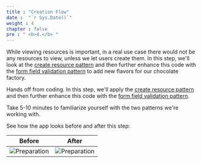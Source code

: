 ```yaml
---
title : "Creation Flow"
date :  "`r Sys.Date()`" 
weight : 4 
chapter : false
pre : " <b>4.</b> "
---
```

While viewing resources is important, in a real use case there would not be any resources to view, unless we let users create them. In this step, we'll look at the [create resource pattern](https://cloudscape.design/patterns/resource-management/create/single-page-create/)  and then further enhance this code with the [form field validation pattern](https://cloudscape.design/patterns/general/validation/)  to add new flavors for our chocolate factory.

Hands off from coding. In this step, we'll apply the [create resource pattern](https://cloudscape.design/patterns/resource-management/create/single-page-create/)  and then further enhance this code with the [form field validation pattern](https://cloudscape.design/patterns/general/validation/).

Take 5-10 minutes to familiarize yourself with the two patterns we're working with.

See how the app looks before and after this step:

|  Before      |   After       | 
| :-------------: | :-------------: | 
| ![Preparation](/images/25.png?false&width=90pc) | ![Preparation](/images/27.png?false&width=90pc) |  


